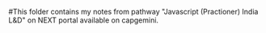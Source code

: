 #This folder contains my notes from pathway "Javascript (Practioner) India L&D" on NEXT portal available on capgemini.